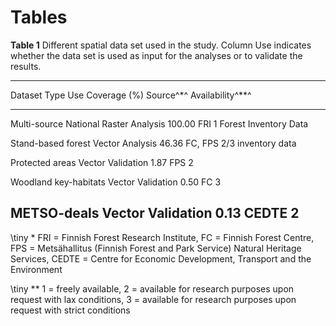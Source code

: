 # Tables

__Table 1__ Different spatial data set used in the study. Column Use indicates whether the data set is used as input for the analyses or to validate the results.  

---------------------------------------------------------------------------------------------------
Dataset                    Type      Use             Coverage (%) Source^\*^     Availability^\*\*^
-------------------------- --------- --------------- ------------ -------------- ------------------
Multi-source National      Raster    Analysis        100.00       FRI            1 
Forest Inventory Data                                              

Stand-based forest         Vector    Analysis        46.36        FC, FPS        2/3
inventory data                                                    

Protected areas            Vector    Validation      1.87         FPS            2

Woodland key-habitats      Vector    Validation      0.50         FC             3

METSO-deals                Vector    Validation      0.13         CEDTE          2
---------------------------------------------------------------------------------------------------

\tiny \* FRI = Finnish Forest Research Institute, FC = Finnish Forest Centre, FPS = Metsähallitus (Finnish Forest and Park Service) Natural Heritage Services, CEDTE = Centre for Economic Development, Transport and the Environment

\tiny \*\* 1 = freely available, 2 = available for research purposes upon request with lax conditions, 3 = available for research purposes upon request with strict conditions
